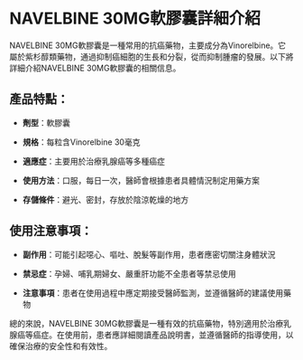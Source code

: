 # NAVELBINE 30MG軟膠囊詳細介紹
NAVELBINE 30MG軟膠囊是一種常用的抗癌藥物，主要成分為Vinorelbine。它屬於紫杉醇類藥物，通過抑制癌細胞的生長和分裂，從而抑制腫瘤的發展。以下將詳細介紹NAVELBINE 30MG軟膠囊的相關信息。
## 產品特點：
- **劑型**：軟膠囊
- **規格**：每粒含Vinorelbine 30毫克
- **適應症**：主要用於治療乳腺癌等多種癌症
- **使用方法**：口服，每日一次，醫師會根據患者具體情況制定用藥方案
- **存儲條件**：避光、密封，存放於陰涼乾燥的地方
## 使用注意事項：
- **副作用**：可能引起噁心、嘔吐、脫髮等副作用，患者應密切關注身體狀況
- **禁忌症**：孕婦、哺乳期婦女、嚴重肝功能不全患者等禁忌使用
- **注意事項**：患者在使用過程中應定期接受醫師監測，並遵循醫師的建議使用藥物
總的來說，NAVELBINE 30MG軟膠囊是一種有效的抗癌藥物，特別適用於治療乳腺癌等癌症。在使用前，患者應詳細閱讀產品說明書，並遵循醫師的指導使用，以確保治療的安全性和有效性。